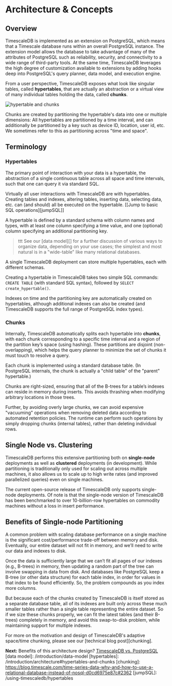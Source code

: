 # Architecture & Concepts

## Overview [](overview)

TimescaleDB is implemented as an extension on PostgreSQL, which means that a
Timescale database runs within an overall PostgreSQL instance.  The extension
model allows the database to take advantage of many of the attributes of
PostgreSQL such as reliability, security, and connectivity to a wide range of
third-party tools.  At the same time, TimescaleDB leverages the high degree of
customization available to extensions by adding hooks deep into PostgreSQL's
query planner, data model, and execution engine.

From a user perspective, TimescaleDB exposes what look like singular tables,
called **hypertables**, that are actually an abstraction or a virtual view of
many individual tables holding the data, called **chunks**.

<img class="main-content__illustration" src="https://assets.iobeam.com/images/docs/illustration-hypertable-chunk.svg" alt="hypertable and chunks"/>

Chunks are created by partitioning the hypertable's data into
one or multiple dimensions: All hypertables are partitioned by a time interval,
and can additionally be partitioned by a key such as device ID, location,
user id, etc. We sometimes refer to this as partitioning across "time and space".

## Terminology [](terminology)

### Hypertables [](hypertables)
The primary point of interaction with your data is a hypertable,
the abstraction of a single continuous table across all space and time
intervals, such that one can query it via standard SQL.

Virtually all user interactions with TimescaleDB are with hypertables. Creating
tables and indexes, altering tables, inserting data, selecting data, etc. can
(and should) all be executed on the hypertable.
[[Jump to basic SQL operations][jumpSQL]]

A hypertable is defined by a standard schema with column names and
types, with at least one column specifying a time value, and
one (optional) column specifying an additional partitioning key.

>ttt See our [data model][] for a further discussion of various
ways to organize data, depending on your use cases;
the simplest and most natural is in a "wide-table" like many
relational databases.

A single TimescaleDB deployment can store multiple hypertables, each
with different schemas.

Creating a hypertable in TimescaleDB takes two simple SQL
commands: `CREATE TABLE` (with standard SQL syntax),
followed by `SELECT create_hypertable()`.

Indexes on time and the partitioning key are automatically created on hypertables,
although additional indexes can also be created (and TimescaleDB supports the
full range of PostgreSQL index types).

### Chunks [](chunks)

Internally, TimescaleDB automatically splits each
hypertable into **chunks**, with each chunk corresponding to a specific time
interval and a region of the partition key’s space (using hashing).
These partitions are disjoint (non-overlapping), which helps the query planner
to minimize the set of chunks it must touch to resolve a query.

Each chunk is implemented using a standard database table.  (In PostgreSQL
internals, the chunk is actually a "child table" of the "parent" hypertable.)

Chunks are right-sized, ensuring that all of the B-trees for a table’s
indexes can reside in memory during inserts.  This avoids thrashing when
modifying arbitrary locations in those trees.

Further, by avoiding overly large chunks, we can avoid expensive "vacuuming"
operations when removing deleted data according to automated retention policies.
The runtime can perform such operations by simply dropping chunks (internal
tables), rather than deleting individual rows.


## Single Node vs. Clustering [](single-node-vs-clustering)

TimescaleDB performs this extensive partitioning both
on **single-node** deployments as well as **clustered** deployments
(in development).  While
partitioning is traditionally only used for scaling out across multiple
machines, it also allows us to scale up to high write rates (and improved
parallelized queries) even on single machines.

The current open-source release of TimescaleDB only supports single-node
deployments. Of note is that the single-node version of TimescaleDB has been
benchmarked to over 10-billion-row hypertables on commodity machines without
a loss in insert performance.

## Benefits of Single-node Partitioning [](benefits-chunking)

A common problem with scaling database performance on a single machine
is the significant cost/performance trade-off between memory and disk.
Eventually, our entire dataset will not fit in memory, and we’ll need
to write our data and indexes to disk.

Once the data is sufficiently large that we can’t fit all pages of our indexes
(e.g., B-trees) in memory, then updating a random part of the tree can involve
swapping in data from disk.  And databases like PostgreSQL keep a B-tree (or
other data structure) for each table index, in order for values in that
index to be found efficiently. So, the problem compounds as you index more
columns.

But because each of the chunks created by TimescaleDB is itself stored as a
separate database table, all of its indexes are built only across these much
smaller tables rather than a single table representing the entire
dataset. So if we size these chunks properly, we can fit the latest tables
(and their B-trees) completely in memory, and avoid this swap-to-disk problem,
while maintaining support for multiple indexes.

For more on the motivation and design of TimescaleDB's adaptive space/time
chunking, please see our [technical blog post][chunking].


<!--- Picture of blog post -->

**Next:** Benefits of this architecture design? [TimescaleDB vs. PostgreSQL](/introduction/timescaledb-vs-postgres)
[data model]: /introduction/data-model
[hypertables]: /introduction/architecture#hypertables-and-chunks
[chunking]: https://blog.timescale.com/time-series-data-why-and-how-to-use-a-relational-database-instead-of-nosql-d0cd6975e87c#2362
[jumpSQL]: /using-timescaledb/hypertables
